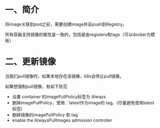 # 一、简介

将image关联到pod之前，需要创建image并且push到Registry。

所有容器支持镜像的属性是一致的，包括是由registers和tags（可以docker为模板）


# 二、更新镜像

当我们pull镜像时，如果本地存在该镜像，k8s会停止pull镜像。

如果想强制pull镜像，有如下防范
- 设置 container 的imagePullPolicy标签为 Always
- 删掉imagePullPolicy，使用：latest作为image的 tag。(尽量避免使用latest标签)
- 删掉镜像的imagePullPolicy 和 tag
- enable the AlwaysPullImages admission controller







